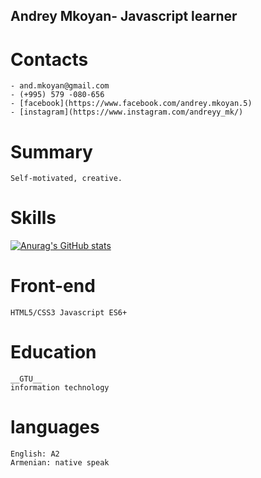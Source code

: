 ## Andrey Mkoyan-  Javascript learner


# Contacts

    - and.mkoyan@gmail.com
    - (+995) 579 -080-656
    - [facebook](https://www.facebook.com/andrey.mkoyan.5)
    - [instagram](https://www.instagram.com/andreyy_mk/)

# Summary
    Self-motivated, creative.


# Skills
[![Anurag's GitHub stats](https://github-readme-stats.vercel.app/api?username=Andrey-Mkoyan)](https://github.com/anuraghazra/github-readme-stats)


# Front-end
    HTML5/CSS3 Javascript ES6+

# Education
    __GTU__
    information technology
    
   
# languages
    English: A2
    Armenian: native speak
